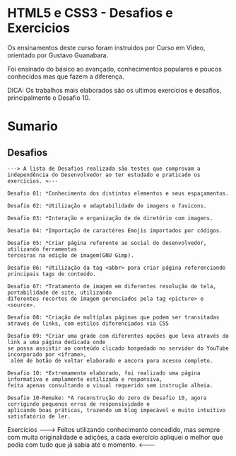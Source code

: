 # HTML5 e CSS3 - Desafios e Exercicios

 Os ensinamentos deste curso foram instruidos por Curso em Vídeo,
 orientado por Gustavo Guanabara.

 Foi ensinado do básico ao avançado, conhecimentos populares e poucos conhecidos mas que fazem a diferença.

 DICA: Os trabalhos mais elaborados são os ultimos exercícios e desafios, principalmente o Desafio 10.

# Sumario

## Desafios
    ---> A lista de Desafios realizada são testes que comprovam a independência do Desenvolvedor ao ter estudado e praticado os exercícios. <---

    Desafio 01: *Conhecimento dos distintos elementos e seus espaçamentos.
    
    Desafio 02: *Utilização e adaptabilidade de imagens e favicons.

    Desafio 03: *Interação e organização de de diretório com imagens.

    Desafio 04: *Importação de caractéres Emojis importados por códigos.

    Desafio 05: *Criar página referente ao social do desenvolvedor, utilizando ferramentas 
    terceiras na edição de imagem(GNU Gimp).

    Desafio 06: *Utilização da tag <abbr> para criar página referenciando principais tags de conteúdo.

    Desafio 07: *Tratamento de imagem em diferentes resolução de tela, portabilidade de site, utilizando 
    diferentes recortes de imagem gerenciados pela tag <picture> e <source>.

    Desafio 08: *Criação de multíplas páginas que podem ser transitadas através de links, com estilos diferenciados via CSS

    Desafio 09: *Criar uma grade com diferentes opções que leva através do link a uma página dedicada onde 
    se possa assistir ao conteúdo clicado hospedado no servidor do YouTube incorporado por <iframe>,
     além de botão de voltar elaborado e ancora para acesso completo.

    Desafio 10: *Extremamente elaborado, foi realizado uma página informativa e amplamente estilizada e responsiva,
    feita apenas consultando o visual requerido sem instrução alheia.

    Desafio 10-Remake: *A reconstrução do zero do Desafio 10, agora corrigindo pequenos erros de responsividade e 
    aplicando boas práticas, trazendo um blog impecável e muito intuitivo satisfatório de ler.

Exercícios
    ---> Feitos utilizando conhecimento concedido, mas sempre com muita originalidade e adições, a cada exercício apliquei o melhor que podia com tudo que já sabia até o momento. <---
